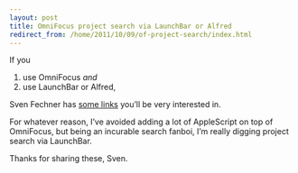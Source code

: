 ```yaml
---
layout: post
title: OmniFocus project search via LaunchBar or Alfred
redirect_from: /home/2011/10/09/of-project-search/index.html
---
```

<p>If you</p>
<ol>
<li>use OmniFocus <em>and</em></li>
<li>use LaunchBar or Alfred,</li>
</ol>
<p>Sven Fechner has <a href="http://simplicityisbliss.com/2011/10/09/search-and-open-omnifocus-projects-enhanced-with-alfred-support/">some links</a> you’ll be very interested in.</p>
<p>For whatever reason, I’ve avoided adding a lot of AppleScript on top of OmniFocus, but being an incurable search fanboi, I’m really digging project search via LaunchBar.</p>
<p>Thanks for sharing these, Sven.</p>
<p> </p>
